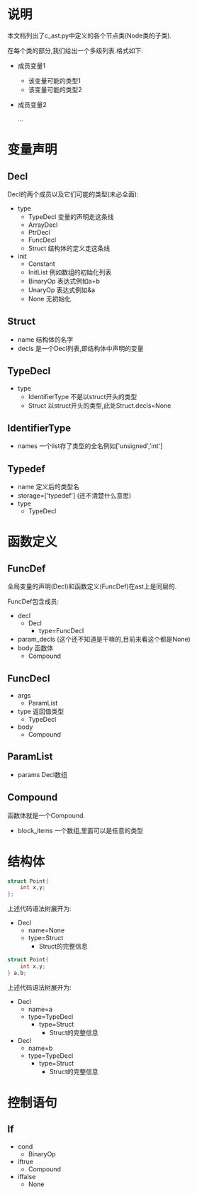 # 说明

本文档列出了c_ast.py中定义的各个节点类(Node类的子类).

在每个类的部分,我们给出一个多级列表.格式如下:

- 成员变量1

  - 该变量可能的类型1
  - 该变量可能的类型2

- 成员变量2

  ...



# 变量声明

## Decl

Decl的两个成员以及它们可能的类型(未必全面):

- type
  - TypeDecl 变量的声明走这条线
  - ArrayDecl
  - PtrDecl
  - FuncDecl
  - Struct 结构体的定义走这条线
- init
  - Constant
  - InitList 例如数组的初始化列表
  - BinaryOp 表达式例如a+b
  - UnaryOp 表达式例如&a
  - None 无初始化

## Struct

- name 结构体的名字
- decls 是一个Decl列表,即结构体中声明的变量

## TypeDecl

- type
  - IdentifierType 不是以struct开头的类型
  - Struct 以struct开头的类型,此处Struct.decls=None

## IdentifierType

- names 一个list存了类型的全名例如['unsigned','int']

## Typedef

- name 定义后的类型名
- storage=['typedef'] (还不清楚什么意思)
- type
  - TypeDecl

# 函数定义

## FuncDef

全局变量的声明(Decl)和函数定义(FuncDef)在ast上是同层的.

FuncDef包含成员:

- decl
  - Decl
    - type=FuncDecl
- param_decls (这个还不知道是干嘛的,目前来看这个都是None)
- body 函数体
  - Compound



## FuncDecl

- args
  - ParamList
- type 返回值类型
  - TypeDecl
- body
  - Compound



## ParamList

- params Decl数组

## Compound

函数体就是一个Compound.

- block_items 一个数组,里面可以是任意的类型

# 结构体

```c
struct Point{
    int x,y;
};
```

上述代码语法树展开为:

- Decl
  - name=None
  - type=Struct
    - Struct的完整信息

```c
struct Point{
    int x,y;
} a,b;
```

上述代码语法树展开为:

- Decl
  - name=a
  - type=TypeDecl
    - type=Struct
      - Struct的完整信息
- Decl
  - name=b
  - type=TypeDecl
    - type=Struct
      - Struct的完整信息

# 控制语句

## If

- cond
  - BinaryOp
- iftrue
  - Compound
- iffalse
  - None